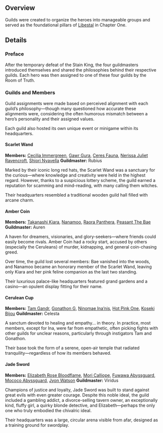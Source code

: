 <!-- title: Guilds -->
<!-- quote: Responsible for ensuring the kingdom's peace and prosperity. -->
<!-- chapters: 0 -->
<!-- images: (Guilds Overview), (Jade Sword group photo), (Scarlet Wand group photo), (Cerulean Cup group photo) -->
<!-- model: false -->

## Overview

Guilds were created to organize the heroes into manageable groups and served as the foundational pillars of [Libestal](#entry:libestal-ficta-entry) in Chapter One.

## Details

### Preface

After the temporary defeat of the Stain King, the four guildmasters introduced themselves and shared the philosophies behind their respective guilds. Each hero was then assigned to one of these four guilds by the Room of Truth.

### Guilds and Members

Guild assignments were made based on perceived alignment with each guild’s philosophy—though many questioned how accurate these alignments were, considering the often humorous mismatch between a hero’s personality and their assigned values.

Each guild also hosted its own unique event or minigame within its headquarters.

#### Scarlet Wand

**Members:** [Cecilia Immergreen](#entry:cecilia-entry), [Gawr Gura](#entry:gura-entry), [Ceres Fauna](#entry:fauna-entry), [Nerissa Juliet Ravencroft](#entry:nerissa-entry), [Shiori Nyavella](#entry:shiori-entry)
**Guildmaster:** Rubius

Marked by their iconic long red hats, the Scarlet Wand was a sanctuary for the curious—where knowledge and creativity were held in the highest regard. However, thanks to a suspicious lottery scheme, the guild earned a reputation for scamming and mind-reading, with many calling them witches.

Their headquarters resembled a traditional wooden guild hall filled with arcane charm.

#### Amber Coin

**Members:** [Takanashi Kiara](#entry:kiara-entry), [Nanamoo](#entry:mumei-entry), [Raora Panthera](#entry:raora-entry), [Peasant The Bae](#entry:bae-entry)
**Guildmaster:** Auren

A haven for dreamers, visionaries, and glory-seekers—where friends could easily become rivals. Amber Coin had a rocky start, accused by others (especially the Ceruleans) of murder, kidnapping, and general coin-chasing greed.

Over time, the guild lost several members: Bae vanished into the woods, and Nanamoo became an honorary member of the Scarlet Wand, leaving only Kiara and her pink feline companion as the last two standing.

Their luxurious palace-like headquarters featured grand gardens and a casino—an opulent display fitting for their name.

#### Cerulean Cup

**Members:** [Tam Gandr](#entry:kronii-entry), [Gonathon G](#entry:gigi-entry), [Ninomae Ina’nis](#entry:ina-entry), [Hot Pink One](#entry:irys-entry), [Koseki Bijou](#entry:bijou-entry)
**Guildmaster:** Celesta

A sanctum devoted to healing and empathy... in theory. In practice, most members, except for Ina, were far from empathetic, often picking fights with other guilds for unclear reasons, particularly through instigators Tam and Gonathon.

Their base took the form of a serene, open-air temple that radiated tranquility—regardless of how its members behaved.

#### Jade Sword

**Members:** [Elizabeth Rose Bloodflame](#entry:liz-entry), [Mori Calliope](#entry:calli-entry), [Fuwawa Abyssguard](#entry:fuwawa-entry), [Mococo Abyssguard](#entry:mococo-entry), [Jyon Watson](#entry:ame-entry)
**Guildmaster:** Viridus

Champions of justice and loyalty, Jade Sword was built to stand against great evils with even greater courage. Despite this noble ideal, the guild included a gambling addict, a divorce-selling tavern owner, an exceptionally kind, fluffy girl, a quirky blonde detective, and Elizabeth—perhaps the only one who truly embodied the chivalric ideal.

Their headquarters was a large, circular arena visible from afar, designed as a training ground for swordplay.
